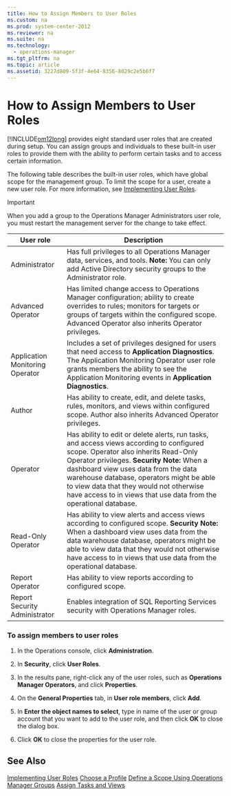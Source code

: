 ```yaml
---
title: How to Assign Members to User Roles
ms.custom: na
ms.prod: system-center-2012
ms.reviewer: na
ms.suite: na
ms.technology: 
  - operations-manager
ms.tgt_pltfrm: na
ms.topic: article
ms.assetid: 3227d809-5f3f-4e64-8356-8029c2e5b6f7
---
```

# How to Assign Members to User Roles
[!INCLUDE[om12long](Token/om12long_md.md)] provides eight standard user roles that are created during setup. You can assign groups and individuals to these built\-in user roles to provide them with the ability to perform certain tasks and to access certain information.

The following table describes the built\-in user roles, which have global scope for the management group. To limit the scope for a user, create a new user role. For more information, see [Implementing User Roles](Implementing-User-Roles.md).

> [!IMPORTANT]
> When you add a group to the Operations Manager Administrators user role, you must restart the management server for the change to take effect.

|User role|Description|
|-------------|---------------|
|Administrator|Has full privileges to all Operations Manager data, services, and tools. **Note:** You can only add Active Directory security groups to the Administrator role.|
|Advanced Operator|Has limited change access to Operations Manager configuration; ability to create overrides to rules; monitors for targets or groups of targets within the configured scope. Advanced Operator also inherits Operator privileges.|
|Application Monitoring Operator|Includes a set of privileges designed for users that need access to **Application Diagnostics**. The Application Monitoring Operator user role grants members the ability to see the Application Monitoring events in **Application Diagnostics**.|
|Author|Has ability to create, edit, and delete tasks, rules, monitors, and views within configured scope. Author also inherits Advanced Operator privileges.|
|Operator|Has ability to edit or delete alerts, run tasks, and access views according to configured scope. Operator also inherits Read\-Only Operator privileges. **Security Note:** When a dashboard view uses data from the data warehouse database, operators might be able to view data that they would not otherwise have access to in views that use data from the operational database.|
|Read\-Only Operator|Has ability to view alerts and access views according to configured scope. **Security Note:** When a dashboard view uses data from the data warehouse database, operators might be able to view data that they would not otherwise have access to in views that use data from the operational database.|
|Report Operator|Has ability to view reports according to configured scope.|
|Report Security Administrator|Enables integration of SQL Reporting Services security with Operations Manager roles.|

### To assign members to user roles

1.  In the Operations console, click **Administration**.

2.  In **Security**, click **User Roles**.

3.  In the results pane, right\-click any of the user roles, such as **Operations Manager Operators**, and click **Properties**.

4.  On the **General Properties** tab, in **User role members**, click **Add**.

5.  In **Enter the object names to select**, type in name of the user or group account that you want to add to the user role, and then click **OK** to close the dialog box.

6.  Click **OK** to close the properties for the user role.

## See Also
[Implementing User Roles](Implementing-User-Roles.md)
[Choose a Profile](Choose-a-Profile.md)
[Define a Scope Using Operations Manager Groups](Define-a-Scope-Using-Operations-Manager-Groups.md)
[Assign Tasks and Views](Assign-Tasks-and-Views.md)


